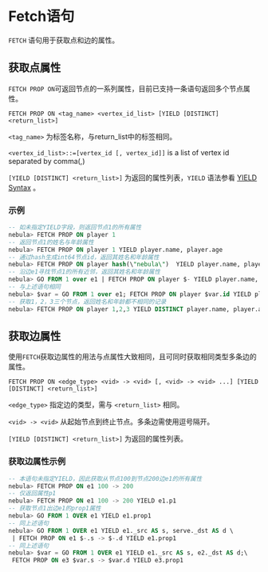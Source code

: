 # Fetch语句

`FETCH` 语句用于获取点和边的属性。

## 获取点属性

`FETCH PROP ON`可返回节点的一系列属性，目前已支持一条语句返回多个节点属性。

```
FETCH PROP ON <tag_name> <vertex_id_list> [YIELD [DISTINCT] <return_list>]
```

`<tag_name>` 为标签名称，与return_list中的标签相同。

`<vertex_id_list>::=[vertex_id [, vertex_id]]` is a list of vertex id separated by comma(,)

`[YIELD [DISTINCT] <return_list>]` 为返回的属性列表，`YIELD` 语法参看 [YIELD Syntax](yield-syntax.md) 。

### 示例

```SQL
-- 如未指定YIELD字段，则返回节点1的所有属性
nebula> FETCH PROP ON player 1
-- 返回节点1的姓名与年龄属性
nebula> FETCH PROP ON player 1 YIELD player.name, player.age
-- 通过hash生成int64节点id，返回其姓名和年龄属性
nebula> FETCH PROP ON player hash(\"nebula\")  YIELD player.name, player.age
-- 沿边e1寻找节点1的所有近邻，返回其姓名和年龄属性
nebula> GO FROM 1 over e1 | FETCH PROP ON player $- YIELD player.name, player.age
-- 与上述语句相同
nebula> $var = GO FROM 1 over e1; FETCH PROP ON player $var.id YIELD player.name, player.age
-- 获取1，2，3三个节点，返回姓名和年龄都不相同的记录
nebula> FETCH PROP ON player 1,2,3 YIELD DISTINCT player.name, player.age
```

## 获取边属性

使用`FETCH`获取边属性的用法与点属性大致相同，且可同时获取相同类型多条边的属性。

```
FETCH PROP ON <edge_type> <vid> -> <vid> [, <vid> -> <vid> ...] [YIELD [DISTINCT] <return_list>]
```

`<edge_type>` 指定边的类型，需与 `<return_list>` 相同。

`<vid> -> <vid>` 从起始节点到终止节点。多条边需使用逗号隔开。

`[YIELD [DISTINCT] <return_list>]` 为返回的属性列表。

### 获取边属性示例

```SQL
-- 本语句未指定YIELD，因此获取从节点100到节点200边e1的所有属性
nebula> FETCH PROP ON e1 100 -> 200
-- 仅返回属性p1
nebula> FETCH PROP ON e1 100 -> 200 YIELD e1.p1
-- 获取节点1出边e1的prop1属性
nebula> GO FROM 1 OVER e1 YIELD e1.prop1
-- 同上述语句
nebula> GO FROM 1 OVER e1 YIELD e1._src AS s, serve._dst AS d \
 | FETCH PROP ON e1 $-.s -> $-.d YIELD e1.prop1
-- 同上述语句
nebula> $var = GO FROM 1 OVER e1 YIELD e1._src AS s, e2._dst AS d;\
 FETCH PROP ON e3 $var.s -> $var.d YIELD e3.prop1
```

